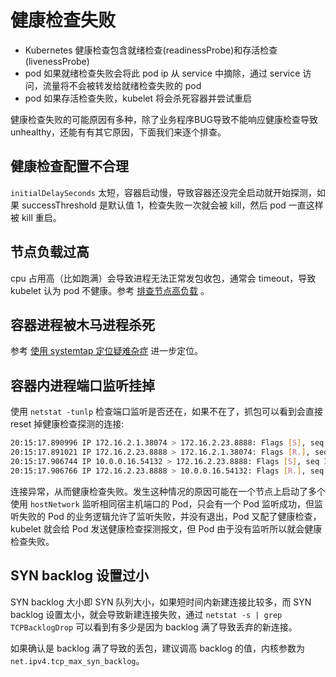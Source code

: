 # 健康检查失败

* Kubernetes 健康检查包含就绪检查(readinessProbe)和存活检查(livenessProbe)
* pod 如果就绪检查失败会将此 pod ip 从 service 中摘除，通过 service 访问，流量将不会被转发给就绪检查失败的 pod
* pod 如果存活检查失败，kubelet 将会杀死容器并尝试重启

健康检查失败的可能原因有多种，除了业务程序BUG导致不能响应健康检查导致 unhealthy，还能有有其它原因，下面我们来逐个排查。

## 健康检查配置不合理

`initialDelaySeconds` 太短，容器启动慢，导致容器还没完全启动就开始探测，如果 successThreshold 是默认值 1，检查失败一次就会被 kill，然后 pod 一直这样被 kill 重启。

## 节点负载过高

cpu 占用高（比如跑满）会导致进程无法正常发包收包，通常会 timeout，导致 kubelet 认为 pod 不健康。参考 [排查节点高负载](../node/node-high-load.md) 。

## 容器进程被木马进程杀死

参考 [使用 systemtap 定位疑难杂症](../skill/kernel/use-systemtap-to-locate-problems.md) 进一步定位。

## 容器内进程端口监听挂掉

使用 `netstat -tunlp` 检查端口监听是否还在，如果不在了，抓包可以看到会直接 reset 掉健康检查探测的连接:

```bash
20:15:17.890996 IP 172.16.2.1.38074 > 172.16.2.23.8888: Flags [S], seq 96880261, win 14600, options [mss 1424,nop,nop,sackOK,nop,wscale 7], length 0
20:15:17.891021 IP 172.16.2.23.8888 > 172.16.2.1.38074: Flags [R.], seq 0, ack 96880262, win 0, length 0
20:15:17.906744 IP 10.0.0.16.54132 > 172.16.2.23.8888: Flags [S], seq 1207014342, win 14600, options [mss 1424,nop,nop,sackOK,nop,wscale 7], length 0
20:15:17.906766 IP 172.16.2.23.8888 > 10.0.0.16.54132: Flags [R.], seq 0, ack 1207014343, win 0, length 0
```

连接异常，从而健康检查失败。发生这种情况的原因可能在一个节点上启动了多个使用 `hostNetwork` 监听相同宿主机端口的 Pod，只会有一个 Pod 监听成功，但监听失败的 Pod 的业务逻辑允许了监听失败，并没有退出，Pod 又配了健康检查，kubelet 就会给 Pod 发送健康检查探测报文，但 Pod 由于没有监听所以就会健康检查失败。

## SYN backlog 设置过小

SYN backlog 大小即 SYN 队列大小，如果短时间内新建连接比较多，而 SYN backlog 设置太小，就会导致新建连接失败，通过 `netstat -s | grep TCPBacklogDrop` 可以看到有多少是因为 backlog 满了导致丢弃的新连接。

如果确认是 backlog 满了导致的丢包，建议调高 backlog 的值，内核参数为 `net.ipv4.tcp_max_syn_backlog`。
